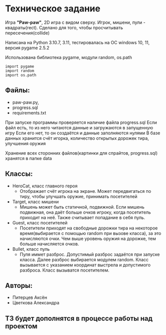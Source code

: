 # Техническое задание

Игра **"Paw-paw"**, 2D игра с видом сверху.
Игрок, мишени, пули - квадраты(rect). Сделано для того, чтобы просчитывать пересечения(collide)

Написана на Python 3.10.7, 3.11, тестировалась на OC windows 10, 11, версия pygame 2.5.2

Использована библиотека pygame, модули random, os.path
```
import pygame
import random
import os.path
```


## Файлы:
- paw-paw.py,
- progress.sql
- requirements.txt

При запуске программы проверяется наличие файла progress.sql
Если файл есть, то из него читаются данные и загружаются в запущенную игру
Если его нет, то он создаётся и данные заполняются нулями
В базе данных хранится счёт игорка, количество открытых дорожек тира, улучшения оружия

Хранение всех сторонних файлов(картинки для спрайтов, progress.sql) хранятся в папке data


## Классы:
- HeroCat, класс главного героя
    * Отображает счёт игрока на экране. Может передвигаться по тиру, чтобы улучшать оружие, принимать посетителей
- Target, класс мишени
    * Мишень может быть статичной, подвижной. Если мишень подвижная, она даёт больше очков игроку, когда посетитель приходит на неё. Также считывает попадание в себя пуль.
- Guest, класс посетителей
    * Посетители приходят на свободные дорожки тира на некоторое время(выбирается с помощью random при вызове класса), за это начисляются очки. Чем выше уровень оружия на дорожке, тем больше начисляется очков.
- Bullet, класс пуль
    * Пуля иммет разброс. Допустимый разброс задаётся при запуске класса. Далее разброс выбирается модулем random. Класс вызывается с указанием координат выстрела и допустимого разброса. Класс вызыватся посетителем.


## Авторы:
- Питерцев Аксён
- Цветкова Александра


## ТЗ будет дополнятся в процессе работы над проектом
